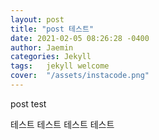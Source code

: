 ```yaml
---
layout: post
title: "post 테스트"
date: 2021-02-05 08:26:28 -0400
author: Jaemin
categories: Jekyll
tags:	jekyll welcome
cover:  "/assets/instacode.png"
---
```

post test

테스트 테스트 테스트 테스트

